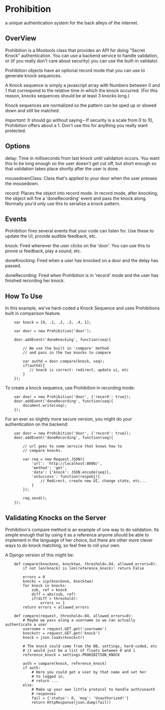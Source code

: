 
Prohibition
==========
a unique authentication system for the back alleys of the internet.

OverView
--------

Prohibition is a Mootools class that provides an API for doing 
"Secret Knock" authentication. You can use a backend service to 
handle validation, or (if you really don't care about security)
you can use the built-in validator.

Prohibition objects have an optional record mode that you can use
to generate knock sequences.

A Knock sequence is simply a javascript array with Numbers
between 0 and 1 that correspond to the relative time in 
which the knock occurred. (For this reason, knocks sequences
should be at least 3 knocks long.)

Knock sequences are normalized so the pattern can be sped up 
or slowed down and still be matched.

*Important*: It should go without saying--If security is a scale
from 0 to 10, Prohibition offers about a 1. Don't use this for 
anything you really want protected.

Options
--------

delay: 
Time in milliseconds from last knock until validation
occurs. You want this to be long enough so the user
doesn't get cut off, but short enough so that validation
takes place shortly after the user is done.

mousedownClass:
Class that's applied to your door when the user presses
the mousedown.

record:
Places the object into record mode. In record mode, 
after knocking, the object will fire a 'doneRecording' 
event and pass the knock along. Normally you'd only use 
this to serialize a knock pattern.

Events
------

Prohibition fires several events that your code can listen for. 
Use these to update the UI, provide audible feedback, etc.

knock:
Fired whenever the user clicks on the 'door'. You can use this to 
provie ui feedback, play a sound, etc.

doneKnocking:
Fired when a user has knocked on a door and the delay has passed.

doneRecording:
Fired when Prohibition is in 'record' mode and the user
has finished recording her knock.

How To Use
----------

In this example, we've hard-coded a Knock Sequence
and uses Prohibitions built in comparison feature.

        var knock = [0, .1, .2, .3, .4, 1];
        
        var door = new Prohibition('door');

        door.addEvent('doneKnocking', function(seq){
            
            // We use the built in 'compare' method
            // and pass in the two knocks to compare

            var authd = door.compare(knock, seq); 
            if(authd){
               // knock is correct: redirect, update ui, etc 
            }
        });

To create a knock sequence, use Prohibition in recording mode:

        var door = new Prohibition('door', {'record': true});
        door.addEvent('doneRecording', function(seq){
            document.write(seq);        
        });

For an ever so slightly more secure version, you might do 
your authentication on the backend:

        var door = new Prohibition('door', {'record': true});
        door.addEvent('doneRecording', function(seq){
            
            // url goes to some service that knows how to
            // compare knocks.

            var req = new Request.JSON({
                'url': 'http://localhost:8000/',
                'method': 'get',
                'data': {'knock': JSON.encode(seq)},
                'onSuccess': function(respobj){
                    // Redirect, create new UI, change state, etc...
                }
            }); 

            req.send();
        });


Validating Knocks on the Server
-------------------------------

Prohibition's compare method is an example of one way to do
validation. Its simple enough that by using it as a reference
anyone should be able to implement in the language of her choice,
but there are other more clever ways to do knock matching, so feel
free to roll your own.

A Django version of this might be:

        def compare(knockone, knocktwo, threshold=.04, allowed_errors=0):
            if not len(knock) is len(reference_knock): return False

            errors = 0
            knocks = zip(knockone, knocktwo)
            for knock in knocks:
                sub, ref = knock
                diff = abs(sub, ref)
                if(diff > threshold):
                    errors += 1
            return errors < allowed_errors

        def compare(request, threshold=.04, allowed_errors=0):
            # Maybe we pass along a username so we can actually authenticate a user
            username = request.GET.get('username')
            knockstr = request.GET.get('knock')
            knock = json.loads(knockstr)

            # The knock could come from the DB, settings, hard-coded, etc
            # it would just be a list of floats between 0 and 1
            reference_knock = settings.PROHIBITION_KNOCK

            auth = compare(knock, reference_knock)
            if auth: 
                # Here you could get a user by that name and set her
                # to logged in, 
                # return ...
            else:
                # Make up your own little protocol to handle auth/unauth
                # responses
                fail = {'status': 0, 'msg': 'Unauthorized!'}
                return HttpResponse(json.dump(fail))

